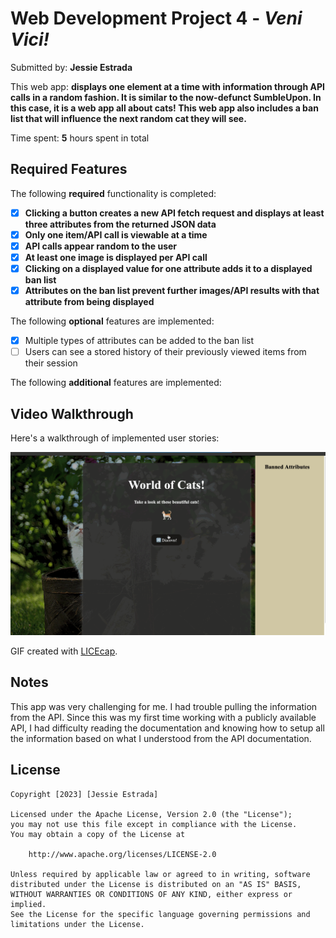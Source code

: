 # Web Development Project 4 - *Veni Vici!*

Submitted by: **Jessie Estrada**

This web app: **displays one element at a time with information through API calls in a random fashion. It is similar to the now-defunct SumbleUpon. In this case, it is a web app all about cats! This web app also includes a ban list that will influence the next random cat they will see.**

Time spent: **5** hours spent in total

## Required Features

The following **required** functionality is completed:

- [x] **Clicking a button creates a new API fetch request and displays at least three attributes from the returned JSON data**
- [x] **Only one item/API call is viewable at a time**
- [x] **API calls appear random to the user**
- [x] **At least one image is displayed per API call**
- [x] **Clicking on a displayed value for one attribute adds it to a displayed ban list**
- [x] **Attributes on the ban list prevent further images/API results with that attribute from being displayed**

The following **optional** features are implemented:

- [x] Multiple types of attributes can be added to the ban list
- [ ] Users can see a stored history of their previously viewed items from their session

The following **additional** features are implemented:

## Video Walkthrough

Here's a walkthrough of implemented user stories:

![](https://github.com/JessieEstrada/CodePath-Web102-Projects/blob/main/CodePath-Web102-Project-Veni%20Vici!/VeniVici.gif?raw=true)
<!-- Replace this with whatever GIF tool you used! -->
GIF created with [LICEcap](https://www.cockos.com/licecap/).
<!-- Recommended tools:
[Kap](https://getkap.co/) for macOS
[ScreenToGif](https://www.screentogif.com/) for Windows
[peek](https://github.com/phw/peek) for Linux. -->

## Notes

This app was very challenging for me. I had trouble pulling the information from the API. Since this was my first time working with a publicly available API, I had difficulty reading the documentation and knowing how to setup all the information based on what I understood from the API documentation. 

## License

    Copyright [2023] [Jessie Estrada]

    Licensed under the Apache License, Version 2.0 (the "License");
    you may not use this file except in compliance with the License.
    You may obtain a copy of the License at

        http://www.apache.org/licenses/LICENSE-2.0

    Unless required by applicable law or agreed to in writing, software
    distributed under the License is distributed on an "AS IS" BASIS,
    WITHOUT WARRANTIES OR CONDITIONS OF ANY KIND, either express or implied.
    See the License for the specific language governing permissions and
    limitations under the License.
